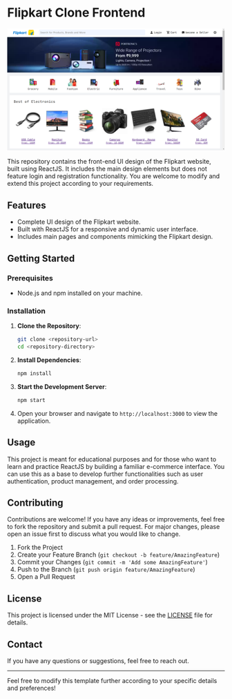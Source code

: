# Flipkart Clone Frontend

![alt text](<Screenshot (62).png>)

This repository contains the front-end UI design of the Flipkart website, built using ReactJS. It includes the main design elements but does not feature login and registration functionality. You are welcome to modify and extend this project according to your requirements.

## Features

- Complete UI design of the Flipkart website.
- Built with ReactJS for a responsive and dynamic user interface.
- Includes main pages and components mimicking the Flipkart design.

## Getting Started

### Prerequisites

- Node.js and npm installed on your machine.

### Installation

1. **Clone the Repository**:
   ```sh
   git clone <repository-url>
   cd <repository-directory>
   ```

2. **Install Dependencies**:
   ```sh
   npm install
   ```

3. **Start the Development Server**:
   ```sh
   npm start
   ```

4. Open your browser and navigate to `http://localhost:3000` to view the application.

## Usage

This project is meant for educational purposes and for those who want to learn and practice ReactJS by building a familiar e-commerce interface. You can use this as a base to develop further functionalities such as user authentication, product management, and order processing.

## Contributing

Contributions are welcome! If you have any ideas or improvements, feel free to fork the repository and submit a pull request. For major changes, please open an issue first to discuss what you would like to change.

1. Fork the Project
2. Create your Feature Branch (`git checkout -b feature/AmazingFeature`)
3. Commit your Changes (`git commit -m 'Add some AmazingFeature'`)
4. Push to the Branch (`git push origin feature/AmazingFeature`)
5. Open a Pull Request

## License

This project is licensed under the MIT License - see the [LICENSE](LICENSE) file for details.

## Contact

If you have any questions or suggestions, feel free to reach out.

---

Feel free to modify this template further according to your specific details and preferences!